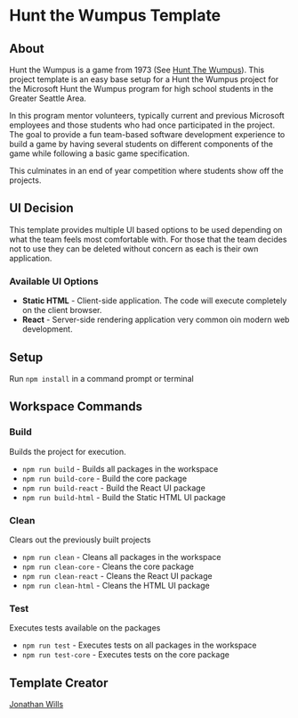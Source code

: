 # Hunt the Wumpus Template
## About
Hunt the Wumpus is a game from 1973 (See [Hunt The Wumpus](https://en.wikipedia.org/wiki/Hunt_the_Wumpus)).
This project template is an easy base setup for a Hunt the Wumpus project for the Microsoft Hunt the Wumpus 
program for high school students in the Greater Seattle Area. 

In this program mentor volunteers, typically current and previous Microsoft employees and those students who
had once participated in the project. The goal to provide a fun team-based software development experience to
build a game by having several students on different components of the game while following a basic game specification.

This culminates in an end of year competition where students show off the projects.

## UI Decision
This template provides multiple UI based options to be used depending on what the team feels most comfortable with.
For those that the team decides not to use they can be deleted without concern as each is their own application.

### Available UI Options
* **Static HTML** - Client-side application. The code will execute completely on the client browser.
* **React** - Server-side rendering application very common oin modern web development.

## Setup
Run `npm install` in a command prompt or terminal

## Workspace Commands
### Build
Builds the project for execution.

* `npm run build` - Builds all packages in the workspace
* `npm run build-core` - Build the core package
* `npm run build-react` - Build the React UI package
* `npm run build-html` - Build the Static HTML UI package

### Clean
Clears out the previously built projects

* `npm run clean` - Cleans all packages in the workspace
* `npm run clean-core` - Cleans the core package
* `npm run clean-react` - Cleans the React UI package
* `npm run clean-html` - Cleans the HTML UI package

### Test
Executes tests available on the packages

* `npm run test` - Executes tests on all packages in the workspace
* `npm run test-core` - Executes tests on the core package

## Template Creator
[Jonathan Wills](https://jonwills.com)